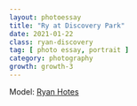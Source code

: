 ```yaml
---
layout: photoessay
title: "Ry at Discovery Park"
date: 2021-01-22
class: ryan-discovery
tag: [ photo essay, portrait ]
category: photography
growth: growth-3
---
```


Model: [Ryan Hotes](https://www.ryanhotes.com/)
